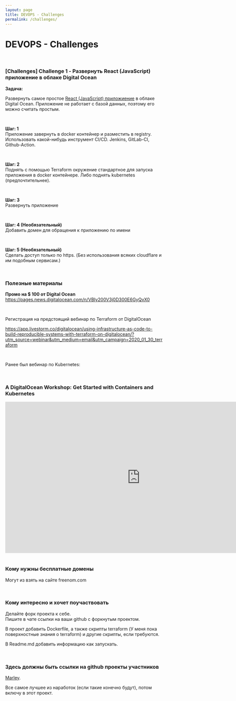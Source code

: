 ```yaml
---
layout: page
title: DEVOPS - Challenges
permalink: /challenges/
---
```


# DEVOPS - Challenges

<br/>

### [Challenges] Challenge 1 - Развернуть React (JavaScript) приложение в облаке Digital Ocean

**Задача:**  

Развернуть самое простое <a href="https://github.com/marley-nodejs/React-hooks-writing-real-project">React (JavaScript) приложиение</a> в облаке Digital Ocean. Приложение не работает с базой данных, поэтому его можно считать простым. 

<br/>

**Шаг: 1**  
Приложение завернуть в docker контейнер и разместить в registry. Использовать какой-нибудь инструмент CI/CD. Jenkins, GitLab-CI, Github-Action.

<br/>

**Шаг: 2**  
Поднять с помощью Terraform окружение стандартное для запуска приложения в docker контейнере. Либо поднять kubernetes (предпочтительнее).

<br/>

**Шаг: 3**  
Развернуть приложение

<br/>

**Шаг: 4 (Необязательный)**  
Добавить домен для обращения к приложению по имени

<br/>

**Шаг: 5 (Необязательный)**  
Сделать доступ только по https. (Без использования всяких cloudflare и им подобным сервисам.)


<br/>

### Полезные материалы

**Промо на $ 100 от Digital Ocean**  
https://pages.news.digitalocean.com/n/VBIy200V3j0D300E6GyQvX0


<br/>

Регистрация на предстоящий вебинар по Terraform от DigitalOcean

https://app.livestorm.co/digitalocean/using-infrastructure-as-code-to-build-reproducible-systems-with-terraform-on-digitalocean/?utm_source=webinar&utm_medium=email&utm_campaign=2020_01_30_terraform


<br/>

Ранее был вебинар по Kubernetes:

<br/>

### A DigitalOcean Workshop: Get Started with Containers and Kubernetes

<div align="center">
    <iframe width="853" height="480" src="https://www.youtube.com/embed/7WOgYfZgSf0" frameborder="0" allow="accelerometer; autoplay; encrypted-media; gyroscope; picture-in-picture" allowfullscreen></iframe>
</div>

<br/>

### Кому нужны бесплатные домены

Могут из взять на сайте freenom.com

<br/>

### Кому интересно и хочет поучаствовать

Делайте форк проекта к себе.  
Пишите в чате ссылки на ваши github с форкнутым проектом.

В проект добавить Dockerfile, а также скрипты terraform (У меня пока поверхностные знания о terraform) и другие скрипты, если требуются. 

В Readme.md добавить информацию как запускать.

<br/>

### Здесь должны быть ссылки на github проекты участников

<a href="https://github.com/marley-nodejs/React-hooks-writing-real-project">Marley</a>.

Все самое лучшее из наработок (если такие конечно будут), потом включу в этот проект.